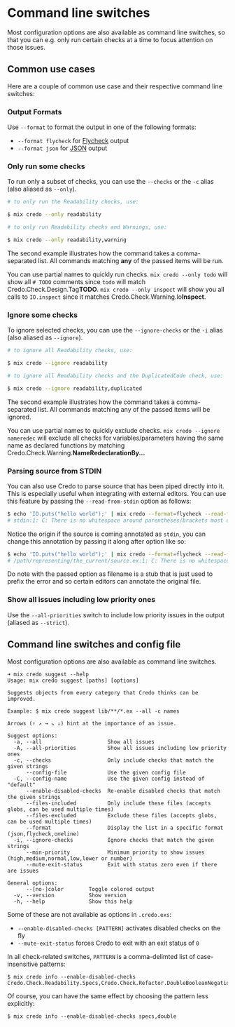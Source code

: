 # Command line switches

Most configuration options are also available as command line switches, so that you can e.g. only run certain checks at a time to focus attention on those issues.

## Common use cases

Here are a couple of common use case and their respective command line switches:

### Output Formats

Use `--format` to format the output in one of the following formats:

- `--format flycheck` for [Flycheck](http://www.flycheck.org/) output
- `--format json` for [JSON](https://www.json.org/) output


### Only run some checks

To run only a subset of checks, you can use the `--checks` or the `-c` alias (also aliased as `--only`).

```bash
# to only run the Readability checks, use:

$ mix credo --only readability

# to only run Readability checks and Warnings, use:

$ mix credo --only readability,warning
```

The second example illustrates how the command takes a comma-separated list. All commands matching **any** of the passed items will be run.

You can use partial names to quickly run checks. `mix credo --only todo` will show all `# TODO` comments since `todo` will match Credo.Check.Design.Tag**TODO**. `mix credo --only inspect` will show you all calls to `IO.inspect` since it matches Credo.Check.Warning.Io**Inspect**.


### Ignore some checks

To ignore selected checks, you can use the `--ignore-checks` or the `-i` alias (also aliased as `--ignore`).

```bash
# to ignore all Readability checks, use:

$ mix credo --ignore readability

# to ignore all Readability checks and the DuplicatedCode check, use:

$ mix credo --ignore readability,duplicated
```

The second example illustrates how the command takes a comma-separated list. All commands matching any of the passed items will be ignored.

You can use partial names to quickly exclude checks. `mix credo --ignore nameredec` will exclude all checks for variables/parameters having the same name as declared functions by matching Credo.Check.Warning.**NameRedeclarationBy...**


### Parsing source from STDIN

You can also use Credo to parse source that has been piped directly into it.
This is especially useful when integrating with external editors. You can use this feature by passing the `--read-from-stdin` option as follows:

```bash
$ echo 'IO.puts("hello world");' | mix credo --format=flycheck --read-from-stdin
# stdin:1: C: There is no whitespace around parentheses/brackets most of the time, but here there is.
```

Notice the origin if the source is coming annotated as `stdin`, you can change this annotation by passing it along after option like so:

```bash
$ echo 'IO.puts("hello world");' | mix credo --format=flycheck --read-from-stdin /path/representing/the_current/source.ex
# /path/representing/the_current/source.ex:1: C: There is no whitespace around parentheses/brackets most of the time, but here there is.
```

Do note with the passed option as filename is a stub that is just used to prefix the error and so certain editors can annotate the original file.

### Show all issues including low priority ones

Use the `--all-priorities` switch to include low priority issues in the output (aliased as `--strict`).

## Command line switches and config file

Most configuration options are also available as command line switches.

```shell
➜ mix credo suggest --help
Usage: mix credo suggest [paths] [options]

Suggests objects from every category that Credo thinks can be improved.

Example: $ mix credo suggest lib/**/*.ex --all -c names

Arrows (↑ ↗ → ↘ ↓) hint at the importance of an issue.

Suggest options:
  -a, --all                     Show all issues
  -A, --all-priorities          Show all issues including low priority ones
  -c, --checks                  Only include checks that match the given strings
      --config-file             Use the given config file
  -C, --config-name             Use the given config instead of "default"
      --enable-disabled-checks  Re-enable disabled checks that match the given strings
      --files-included          Only include these files (accepts globs, can be used multiple times)
      --files-excluded          Exclude these files (accepts globs, can be used multiple times)
      --format                  Display the list in a specific format (json,flycheck,oneline)
  -i, --ignore-checks           Ignore checks that match the given strings
      --min-priority            Minimum priority to show issues (high,medium,normal,low,lower or number)
      --mute-exit-status        Exit with status zero even if there are issues

General options:
      --[no-]color        Toggle colored output
  -v, --version           Show version
  -h, --help              Show this help
```

Some of these are not available as options in `.credo.exs`:

* `--enable-disabled-checks [PATTERN]` activates disabled checks on the fly
* `--mute-exit-status` forces Credo to exit with an exit status of `0`

In all check-related switches, `PATTERN` is a comma-delimted list of case-insensitive patterns:

```shell
$ mix credo info --enable-disabled-checks Credo.Check.Readability.Specs,Credo.Check.Refactor.DoubleBooleanNegation
```

Of course, you can have the same effect by choosing the pattern less explicitly:

```shell
$ mix credo info --enable-disabled-checks specs,double
```

